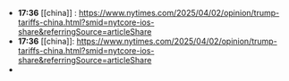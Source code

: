 - **17:36** [[china]] : https://www.nytimes.com/2025/04/02/opinion/trump-tariffs-china.html?smid=nytcore-ios-share&referringSource=articleShare
- **17:36** [[china]]: https://www.nytimes.com/2025/04/02/opinion/trump-tariffs-china.html?smid=nytcore-ios-share&referringSource=articleShare
-